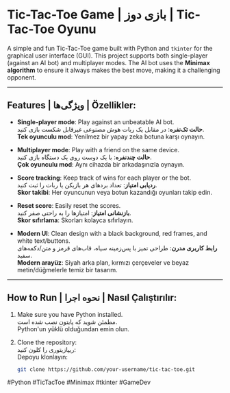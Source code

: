 # Tic-Tac-Toe Game | بازی دوز | Tic-Tac-Toe Oyunu

A simple and fun Tic-Tac-Toe game built with Python and `tkinter` for the graphical user interface (GUI). This project supports both single-player (against an AI bot) and multiplayer modes. The AI bot uses the **Minimax algorithm** to ensure it always makes the best move, making it a challenging opponent.

---

## Features | ویژگی‌ها | Özellikler:
- **Single-player mode**: Play against an unbeatable AI bot.  
  **حالت تک‌نفره**: در مقابل یک ربات هوش مصنوعی غیرقابل شکست بازی کنید.  
  **Tek oyunculu mod**: Yenilmez bir yapay zeka botuna karşı oynayın.

- **Multiplayer mode**: Play with a friend on the same device.  
  **حالت چندنفره**: با یک دوست روی یک دستگاه بازی کنید.  
  **Çok oyunculu mod**: Aynı cihazda bir arkadaşınızla oynayın.

- **Score tracking**: Keep track of wins for each player or the bot.  
  **ردیابی امتیاز**: تعداد بردهای هر بازیکن یا ربات را ثبت کنید.  
  **Skor takibi**: Her oyuncunun veya botun kazandığı oyunları takip edin.

- **Reset score**: Easily reset the scores.  
  **بازنشانی امتیاز**: امتیازها را به راحتی صفر کنید.  
  **Skor sıfırlama**: Skorları kolayca sıfırlayın.

- **Modern UI**: Clean design with a black background, red frames, and white text/buttons.  
  **رابط کاربری مدرن**: طراحی تمیز با پس‌زمینه سیاه، قاب‌های قرمز و متن/دکمه‌های سفید.  
  **Modern arayüz**: Siyah arka plan, kırmızı çerçeveler ve beyaz metin/düğmelerle temiz bir tasarım.

---

## How to Run | نحوه اجرا | Nasıl Çalıştırılır:
1. Make sure you have Python installed.  
   مطمئن شوید که پایتون نصب شده است.  
   Python'un yüklü olduğundan emin olun.

2. Clone the repository:  
   ریپازیتوری را کلون کنید:  
   Depoyu klonlayın:
   ```bash
   git clone https://github.com/your-username/tic-tac-toe.git

#Python #TicTacToe #Minimax #tkinter #GameDev
